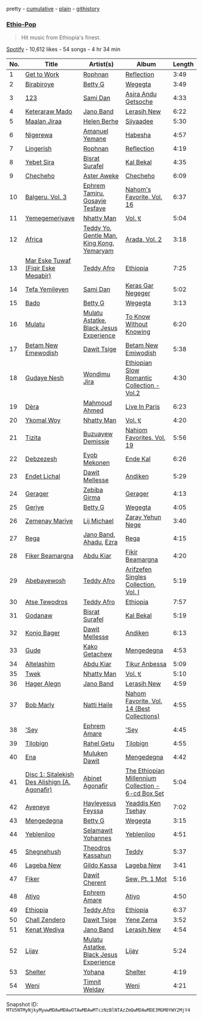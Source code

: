 pretty - [cumulative](/playlists/cumulative/37i9dQZF1DX8Q8vgP3md04.md) - [plain](/playlists/plain/37i9dQZF1DX8Q8vgP3md04) - [githistory](https://github.githistory.xyz/mackorone/spotify-playlist-archive/blob/main/playlists/plain/37i9dQZF1DX8Q8vgP3md04)

### [Ethio\-Pop](https://open.spotify.com/playlist/37i9dQZF1DX8Q8vgP3md04)

> Hit music from Ethiopia's finest.

[Spotify](https://open.spotify.com/user/spotify) - 10,612 likes - 54 songs - 4 hr 34 min

| No. | Title | Artist(s) | Album | Length |
|---|---|---|---|---|
| 1 | [Get to Work](https://open.spotify.com/track/2bvCPqlkiQGOUntCvgy1JR) | [Rophnan](https://open.spotify.com/artist/3LqZ41yvB4W7KSjEYLL31w) | [Reflection](https://open.spotify.com/album/3uuKxEAuZtmcAqF2TwfatE) | 3:49 |
| 2 | [Birabiroye](https://open.spotify.com/track/63CHnczvavEof74GIzfmp5) | [Betty G](https://open.spotify.com/artist/0DhTQscKk7XJt49yxEyqDV) | [Wegegta](https://open.spotify.com/album/0ZKMte07PAbDkYoMFP500R) | 3:49 |
| 3 | [123](https://open.spotify.com/track/1ndWXkJUryhxsTjyMWL58l) | [Sami Dan](https://open.spotify.com/artist/6pmiKm0FnDKK5oIYrMCLRY) | [Asira Andu Getsoche](https://open.spotify.com/album/27bquKGjQcjSFpBk5ybE3H) | 4:33 |
| 4 | [Keteraraw Mado](https://open.spotify.com/track/3BxMUw1RudApjSG9emnP5K) | [Jano Band](https://open.spotify.com/artist/29rBOow0bKfFfNXRSzZrBm) | [Lerasih New](https://open.spotify.com/album/0uz6rUwEMsK4pHO39fsapv) | 6:22 |
| 5 | [Maalan Jiraa](https://open.spotify.com/track/145cR7hHK6yfZFWgKdKqEn) | [Helen Berhe](https://open.spotify.com/artist/7DVyaUx8Tu6oGmbDTSXPBO) | [Siiyaadee](https://open.spotify.com/album/0NESdLGWsLfnD8ZJm9Hurc) | 5:30 |
| 6 | [Nigerewa](https://open.spotify.com/track/3DvQz7jA79KweYLM4yRQJ8) | [Amanuel Yemane](https://open.spotify.com/artist/34vR4pOtaY9230Nmc1BKP8) | [Habesha](https://open.spotify.com/album/7xeGTsVCULFt42tcgv85zK) | 4:57 |
| 7 | [Lingerish](https://open.spotify.com/track/3bGYH5jipEhhVSQtCek73t) | [Rophnan](https://open.spotify.com/artist/3LqZ41yvB4W7KSjEYLL31w) | [Reflection](https://open.spotify.com/album/3uuKxEAuZtmcAqF2TwfatE) | 4:19 |
| 8 | [Yebet Sira](https://open.spotify.com/track/7uhafRBxioI4l74qEluOo6) | [Bisrat Surafel](https://open.spotify.com/artist/0oXAjQZ1LZgOVEqbZKqFKH) | [Kal Bekal](https://open.spotify.com/album/0pwi6ih9AabLeTFP8qjy9l) | 4:35 |
| 9 | [Checheho](https://open.spotify.com/track/3B3YUcoMB8CmXOuKT3z1WD) | [Aster Aweke](https://open.spotify.com/artist/6oCxgUP6Vdx3YIJb59Ia0L) | [Checheho](https://open.spotify.com/album/3hbNRs65PT6F0HoTIF1Ziv) | 6:09 |
| 10 | [Balgeru, Vol\. 3](https://open.spotify.com/track/35RzQeM58TA744ln3HaRDA) | [Ephrem Tamiru](https://open.spotify.com/artist/2R863D7ulLA8AJRllmiW60), [Gosayie Tesfaye](https://open.spotify.com/artist/5nUICzCLIY5eYGqvpttE9J) | [Nahom's Favorite, Vol\. 16](https://open.spotify.com/album/3ef6vyNLF0MGhFSZvLcXcL) | 6:37 |
| 11 | [Yemegemeriyaye](https://open.spotify.com/track/71DGTsCqCWt63Rb6KZ4mUL) | [Nhatty Man](https://open.spotify.com/artist/12jbtksvQlpVBIFAoLVUQ1) | [Vol\. ፪](https://open.spotify.com/album/40lDyamtxaIJiruFsgBKqf) | 5:04 |
| 12 | [Africa](https://open.spotify.com/track/5WUkmyLtLykEzctv4HRr7Z) | [Teddy Yo](https://open.spotify.com/artist/6keR1xz9mkzbtLykVlJAGl), [Gentle Man](https://open.spotify.com/artist/3wGiJCIx14bdgxj6jAtQOW), [King Kong](https://open.spotify.com/artist/6kDCaFSkqskhFf9agShfSY), [Yemaryam](https://open.spotify.com/artist/4cNckHBJe98kv0yi6cvgRi) | [Arada, Vol\. 2](https://open.spotify.com/album/553m78LUWrXYmYPoGF18La) | 3:18 |
| 13 | [Mar Eske Tuwaf \(Fiqir Eske Meqabir\)](https://open.spotify.com/track/7aRNqr3q0Cg064SNLUpX37) | [Teddy Afro](https://open.spotify.com/artist/08oMhAUN23C91R1zltrR6p) | [Ethiopia](https://open.spotify.com/album/4EVEPI1V6dWOEw2wN1ghmJ) | 7:25 |
| 14 | [Tefa Yemileyen](https://open.spotify.com/track/7FTywuxqZm5nFhoZGP0xn2) | [Sami Dan](https://open.spotify.com/artist/6pmiKm0FnDKK5oIYrMCLRY) | [Keras Gar Negeger](https://open.spotify.com/album/6AxXfgZACYYxYWdp6mwBr2) | 5:02 |
| 15 | [Bado](https://open.spotify.com/track/6DJRq42LKg4I0z0BWFPQZA) | [Betty G](https://open.spotify.com/artist/0DhTQscKk7XJt49yxEyqDV) | [Wegegta](https://open.spotify.com/album/0ZKMte07PAbDkYoMFP500R) | 3:13 |
| 16 | [Mulatu](https://open.spotify.com/track/0LhzIa0cXP8DJEs1nOCXZG) | [Mulatu Astatke](https://open.spotify.com/artist/7HGFXtBhRq3g1Ma3nH4Rgv), [Black Jesus Experience](https://open.spotify.com/artist/4zoaPormj8VuScjdQX9Rh4) | [To Know Without Knowing](https://open.spotify.com/album/70dZnG0Bfa3a0GZKGzhTaa) | 6:20 |
| 17 | [Betam New Emewodish](https://open.spotify.com/track/0ETljDqCA6av5aVfQen31X) | [Dawit Tsige](https://open.spotify.com/artist/1RGs3nQP5xobRjF7Kl00kJ) | [Betam New Emiwodish](https://open.spotify.com/album/1q9LnwtvnZa3dEMPYxmpkQ) | 5:38 |
| 18 | [Gudaye Nesh](https://open.spotify.com/track/6QVMCGAzom2PygQBzcjlZs) | [Wondimu Jira](https://open.spotify.com/artist/0xksnjOFGOdADTRV5cKcV4) | [Ethiopian Slow Romantic Collection \- Vol.2](https://open.spotify.com/album/2PPPjvJCXafChPiOItKfip) | 4:30 |
| 19 | [Dèra](https://open.spotify.com/track/2IIb271RwaISQdftWsD7HT) | [Mahmoud Ahmed](https://open.spotify.com/artist/1QrSgIS6RU4dgNPxLQMoha) | [Live In Paris](https://open.spotify.com/album/0kGmTDYh6sYO9EmeTWYiAv) | 6:23 |
| 20 | [Ykomal Woy](https://open.spotify.com/track/3cREJgXBNWJUh86DXq8T1M) | [Nhatty Man](https://open.spotify.com/artist/12jbtksvQlpVBIFAoLVUQ1) | [Vol\. ፪](https://open.spotify.com/album/40lDyamtxaIJiruFsgBKqf) | 4:20 |
| 21 | [Tizita](https://open.spotify.com/track/784q54gDzR98Mfd56z56OF) | [Buzuayew Demissie](https://open.spotify.com/artist/2Wm17zcM0MLD7TQBS1lgPq) | [Nahiom Favorites, Vol\. 19](https://open.spotify.com/album/4DfZwvE1S6ZimCJ7dEYwXg) | 5:56 |
| 22 | [Debzezesh](https://open.spotify.com/track/5nUbqoz7j9btdIZkkuJL5a) | [Eyob Mekonen](https://open.spotify.com/artist/5hn5axBeYPCxuGA07FE731) | [Ende Kal](https://open.spotify.com/album/1b6gLk9kr3bObvC0u7R9Vo) | 6:26 |
| 23 | [Endet Lichal](https://open.spotify.com/track/1o7uMGTxPvKVsS8H5g8kEw) | [Dawit Mellesse](https://open.spotify.com/artist/6iGBGaxHab6voJ9yrhPR0V) | [Andiken](https://open.spotify.com/album/4uj9CkcVsJMJYLTVWGKeAf) | 5:29 |
| 24 | [Gerager](https://open.spotify.com/track/1JU3NgOVMalFQ64EDh8ljr) | [Zebiba Girma](https://open.spotify.com/artist/5Tu7xzkOlzjuxouXfUefHb) | [Gerager](https://open.spotify.com/album/5NpaDCWohCCTFJL4iWWtFa) | 4:13 |
| 25 | [Geriye](https://open.spotify.com/track/0RpIZYbiYCUhct3IID6Ty2) | [Betty G](https://open.spotify.com/artist/0DhTQscKk7XJt49yxEyqDV) | [Wegegta](https://open.spotify.com/album/0ZKMte07PAbDkYoMFP500R) | 4:05 |
| 26 | [Zemenay Mariye](https://open.spotify.com/track/5pCITb1hiPJhRAGlh42hIC) | [Lij Michael](https://open.spotify.com/artist/0HLyF2eZjPgqtyMp3pwxce) | [Zaray Yehun Nege](https://open.spotify.com/album/18uNT4E2ZaHcx5tLOoX1EH) | 3:40 |
| 27 | [Rega](https://open.spotify.com/track/5srRfLAfga930OVMWupdB7) | [Jano Band](https://open.spotify.com/artist/29rBOow0bKfFfNXRSzZrBm), [Ahadu](https://open.spotify.com/artist/656D6SvS3ESkvQdroZMC6W), [Ezra](https://open.spotify.com/artist/2WrgUQR8a2v9yu8ViT1aIH) | [Rega](https://open.spotify.com/album/6V0xmnyjX86ZfvuUTVKaLB) | 4:15 |
| 28 | [Fiker Beamargna](https://open.spotify.com/track/3u0vFUuILcUmhQXUzBHt7F) | [Abdu Kiar](https://open.spotify.com/artist/2B8c0XLWWKbFmgSKDruKk4) | [Fikir Beamargna](https://open.spotify.com/album/0rYlsn4ivsz2EMPtv4S66x) | 4:20 |
| 29 | [Abebayewosh](https://open.spotify.com/track/5xgAoUsx0TV1bbYzTpxvgj) | [Teddy Afro](https://open.spotify.com/artist/08oMhAUN23C91R1zltrR6p) | [Arifzefen Singles Collection, Vol\. I](https://open.spotify.com/album/7uiQJEWNzZt6puyMWX2J2d) | 5:19 |
| 30 | [Atse Tewodros](https://open.spotify.com/track/00T2SlsSVzJSVYMmbAiclO) | [Teddy Afro](https://open.spotify.com/artist/08oMhAUN23C91R1zltrR6p) | [Ethiopia](https://open.spotify.com/album/4EVEPI1V6dWOEw2wN1ghmJ) | 7:57 |
| 31 | [Godanaw](https://open.spotify.com/track/7bTnPv7Wi0rLvgWvC6uxvo) | [Bisrat Surafel](https://open.spotify.com/artist/0oXAjQZ1LZgOVEqbZKqFKH) | [Kal Bekal](https://open.spotify.com/album/0pwi6ih9AabLeTFP8qjy9l) | 5:19 |
| 32 | [Konjo Bager](https://open.spotify.com/track/0YMIDzzUtGmPVGMhBXDkzB) | [Dawit Mellesse](https://open.spotify.com/artist/6iGBGaxHab6voJ9yrhPR0V) | [Andiken](https://open.spotify.com/album/4uj9CkcVsJMJYLTVWGKeAf) | 6:13 |
| 33 | [Gude](https://open.spotify.com/track/4h3xIy5sNOJ2sPGcyVIRsd) | [Kako Getachew](https://open.spotify.com/artist/5SI6CCJiUtG5IUYdR45iBu) | [Mengedegna](https://open.spotify.com/album/7ktHIg4rf3y3U4DToGlIO3) | 4:53 |
| 34 | [Altelashim](https://open.spotify.com/track/4UISxp6gvMxGkjQfFbonuC) | [Abdu Kiar](https://open.spotify.com/artist/2B8c0XLWWKbFmgSKDruKk4) | [Tikur Anbessa](https://open.spotify.com/album/00p6FsZcNMhNMjJu3cc5p8) | 5:09 |
| 35 | [Twek](https://open.spotify.com/track/3OADWQ0NN2leWsq7nWOcdi) | [Nhatty Man](https://open.spotify.com/artist/12jbtksvQlpVBIFAoLVUQ1) | [Vol\. ፪](https://open.spotify.com/album/40lDyamtxaIJiruFsgBKqf) | 5:10 |
| 36 | [Hager Alegn](https://open.spotify.com/track/2p3jtfV6Zq0aegDj1Mpbm8) | [Jano Band](https://open.spotify.com/artist/29rBOow0bKfFfNXRSzZrBm) | [Lerasih New](https://open.spotify.com/album/0uz6rUwEMsK4pHO39fsapv) | 4:59 |
| 37 | [Bob Marly](https://open.spotify.com/track/0zGOvZFRuKSe3SasV1TFue) | [Natti Haile](https://open.spotify.com/artist/7wqwO7cnVqGdHenEADW9k2) | [Nahom Favorite, Vol\. 14 \(Best Collections\)](https://open.spotify.com/album/3M5gXrIX9VhqPfsvfOHI51) | 4:55 |
| 38 | ['Sey](https://open.spotify.com/track/6q26FbrCmwzSr869JeYXaT) | [Ephrem Amare](https://open.spotify.com/artist/6l7ED7MvvS43jtq5TUMB95) | ['Sey](https://open.spotify.com/album/2n1YBeI82wlaiLQkg1POZ0) | 4:45 |
| 39 | [Tilobign](https://open.spotify.com/track/57eim2kUA5BYD7m6fdLeDM) | [Rahel Getu](https://open.spotify.com/artist/6KbkfWzDjN1R46Dt3usSwZ) | [Tilobign](https://open.spotify.com/album/0r806TJjYUw4g4d5LEoSh9) | 4:55 |
| 40 | [Ena](https://open.spotify.com/track/3lDh5FFo45l6iPMQ223yn0) | [Muluken Dawit](https://open.spotify.com/artist/2zUgHt41Ctg8PSdKvqBRwV) | [Mengedegna](https://open.spotify.com/album/7ktHIg4rf3y3U4DToGlIO3) | 4:42 |
| 41 | [Disc 1: Sitalekish Des Alishign \(A\. Agonafir\)](https://open.spotify.com/track/6Hux3tjwWhozjKoOajz9nb) | [Abinet Agonafir](https://open.spotify.com/artist/0R8QDnSxcOe9PLNBI6m80j) | [The Ethiopian Millennium Collection \- 6\-cd Box Set](https://open.spotify.com/album/1tIZbl4nLZZlj9nhb4PCc4) | 5:04 |
| 42 | [Ayeneye](https://open.spotify.com/track/4wSz0N4SCEwdHolekBUdmv) | [Hayleyesus Feyssa](https://open.spotify.com/artist/4jYB05zmRJeaMatlpZTn9i) | [Yeaddis Ken Tsehay](https://open.spotify.com/album/77Nr43rl51Q1PsN78MlhCF) | 7:02 |
| 43 | [Mengedegna](https://open.spotify.com/track/6FLzUgglQPqA78lKior10y) | [Betty G](https://open.spotify.com/artist/0DhTQscKk7XJt49yxEyqDV) | [Wegegta](https://open.spotify.com/album/0ZKMte07PAbDkYoMFP500R) | 3:15 |
| 44 | [Yebleniloo](https://open.spotify.com/track/5Jl2tQyJUmFJRcdAtLrbfo) | [Selamawit Yohannes](https://open.spotify.com/artist/107XXfLHCmU4H5Konxlqg8) | [Yebleniloo](https://open.spotify.com/album/7xF9to8GK2yUYND3JRZBMa) | 4:51 |
| 45 | [Shegnehush](https://open.spotify.com/track/4bUns4JjV5XAYlSx0i9lYI) | [Theodros Kassahun](https://open.spotify.com/artist/2CMA5fXRHJUfaokzsmGucv) | [Teddy](https://open.spotify.com/album/5h1VNzRDbt6hayX9hgHuf8) | 5:37 |
| 46 | [Lageba New](https://open.spotify.com/track/1fzfKZnrbsziirj0RvGdxV) | [Gildo Kassa](https://open.spotify.com/artist/6vL0Hxfu0HWRHF33vKlHIS) | [Lageba New](https://open.spotify.com/album/1leaV7ZRJi3Cf3raJd62SW) | 3:41 |
| 47 | [Fiker](https://open.spotify.com/track/4UuPQugjrx9pQyEmfOeLrs) | [Dawit Cherent](https://open.spotify.com/artist/26MgB2XBEqAtyISkep3iC1) | [Sew, Pt\. 1 Mot](https://open.spotify.com/album/7bM7TdqRgpuDGl15zjFPet) | 5:16 |
| 48 | [Atiyo](https://open.spotify.com/track/1pNBlWJrub3pRPhoTtXf0j) | [Ephrem Amare](https://open.spotify.com/artist/6l7ED7MvvS43jtq5TUMB95) | [Atiyo](https://open.spotify.com/album/55td4C2TUwzbKOMWT12JwV) | 4:50 |
| 49 | [Ethiopia](https://open.spotify.com/track/6QGdSpLFgV2XSFETaDXf0Z) | [Teddy Afro](https://open.spotify.com/artist/08oMhAUN23C91R1zltrR6p) | [Ethiopia](https://open.spotify.com/album/4EVEPI1V6dWOEw2wN1ghmJ) | 6:37 |
| 50 | [Chall Zendero](https://open.spotify.com/track/7K7n8T0Ozc1EquLicWRs9r) | [Dawit Tsige](https://open.spotify.com/artist/0er7UYZjJL3ack3JOGzq5q) | [Yene Zema](https://open.spotify.com/album/7ENDKOE0sFneQCIXLwNyjf) | 3:52 |
| 51 | [Kenat Wediya](https://open.spotify.com/track/4iKrEZyjF2JcC5AukB2rBF) | [Jano Band](https://open.spotify.com/artist/29rBOow0bKfFfNXRSzZrBm) | [Lerasih New](https://open.spotify.com/album/0uz6rUwEMsK4pHO39fsapv) | 4:54 |
| 52 | [Lijay](https://open.spotify.com/track/57BxU4uqdbl6TITWtnQDMw) | [Mulatu Astatke](https://open.spotify.com/artist/7HGFXtBhRq3g1Ma3nH4Rgv), [Black Jesus Experience](https://open.spotify.com/artist/4zoaPormj8VuScjdQX9Rh4) | [Lijay](https://open.spotify.com/album/2z3hyHFNHnQ3h9R36uUvzO) | 5:24 |
| 53 | [Shelter](https://open.spotify.com/track/5hiih9ZGthFog3buukf7Ss) | [Yohana](https://open.spotify.com/artist/2noU35ow21LQjXl4msANBG) | [Shelter](https://open.spotify.com/album/1aDK3U8NLFyi5zBYLRFxUK) | 4:19 |
| 54 | [Weni](https://open.spotify.com/track/6p6EtFi1gebyBR0gkXYEbS) | [Timnit Welday](https://open.spotify.com/artist/5zLVjV7HLXnaNAmR4ilnRm) | [Weni](https://open.spotify.com/album/7vdf2o4j9g5Yq6U1yxTJ5c) | 4:21 |

Snapshot ID: `MTU5NTMyNjkyMywwMDAwMDAwOTAwMDAwMTczNzBlNTAzZmQwMDAwMDE3MGM0YWY2MjY4`